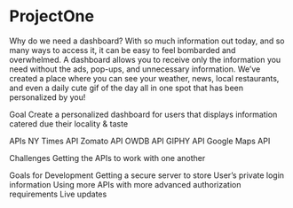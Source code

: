 # ProjectOne

Why do we need a dashboard?
With so much information out today, and so many ways to access it, it can be easy to feel bombarded and overwhelmed. A dashboard allows you to receive only the information you need without the ads, pop-ups, and unnecessary information. We’ve created a place where you can see your weather, news, local restaurants, and even a daily cute gif of the day all in one spot that has been personalized by you!

Goal
Create a personalized dashboard for users that displays information catered due their locality & taste

APIs 
NY Times API
Zomato API
OWDB API
GIPHY API
Google Maps API

Challenges
Getting the APIs to work with one another

Goals for Development
Getting a secure server to store 
User’s private login information
Using more APIs with more advanced authorization requirements
Live updates
